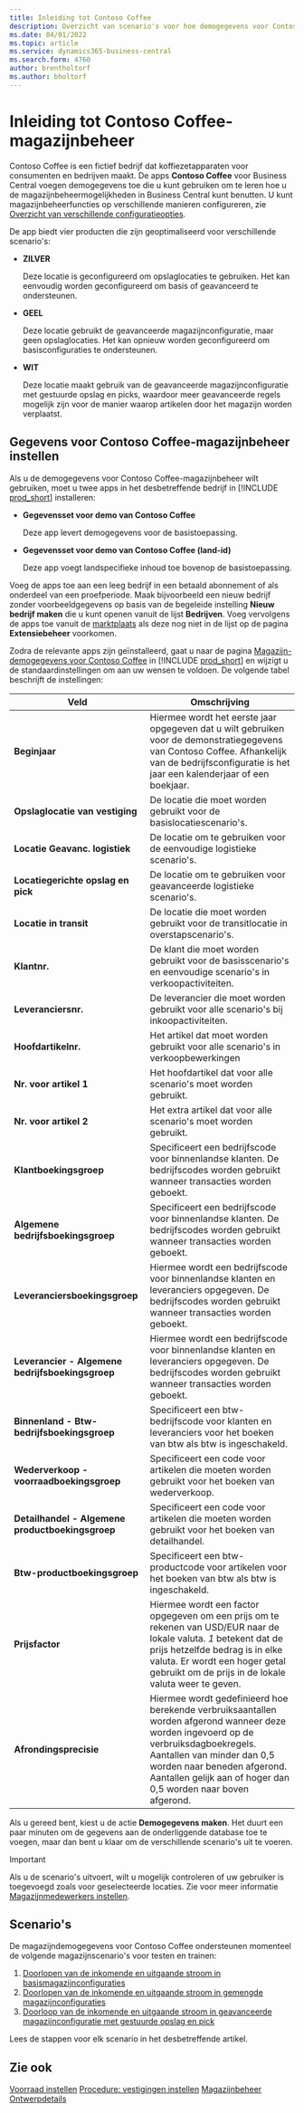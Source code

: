 ```yaml
---
title: Inleiding tot Contoso Coffee
description: Overzicht van scenario's voor hoe demogegevens voor Contoso Coffee u kunnen helpen bij het leren gebruiken van de magazijnbeheermogelijkheden in Business Central.
ms.date: 04/01/2022
ms.topic: article
ms.service: dynamics365-business-central
ms.search.form: 4760
author: brentholtorf
ms.author: bholtorf
---
```


# <a name="introduction-to-contoso-coffee-warehousing"></a>Inleiding tot Contoso Coffee-magazijnbeheer

Contoso Coffee is een fictief bedrijf dat koffiezetapparaten voor consumenten en bedrijven maakt. De apps **Contoso Coffee** voor Business Central voegen demogegevens toe die u kunt gebruiken om te leren hoe u de magazijnbeheermogelijkheden in Business Central kunt benutten. U kunt magazijnbeheerfuncties op verschillende manieren configureren, zie [Overzicht van verschillende configuratieopties](../../design-details-warehouse-management.md#overview-of-different-configuration-options).

De app biedt vier producten die zijn geoptimaliseerd voor verschillende scenario's:

- **ZILVER**  

  Deze locatie is geconfigureerd om opslaglocaties te gebruiken. Het kan eenvoudig worden geconfigureerd om basis of geavanceerd te ondersteunen. 

- **GEEL**  

  Deze locatie gebruikt de geavanceerde magazijnconfiguratie, maar geen opslaglocaties. Het kan opnieuw worden geconfigureerd om basisconfiguraties te ondersteunen.

- **WIT**  

  Deze locatie maakt gebruik van de geavanceerde magazijnconfiguratie met gestuurde opslag en picks, waardoor meer geavanceerde regels mogelijk zijn voor de manier waarop artikelen door het magazijn worden verplaatst.

## <a name="set-up-contoso-coffee-warehousing-data"></a>Gegevens voor Contoso Coffee-magazijnbeheer instellen

Als u de demogegevens voor Contoso Coffee-magazijnbeheer wilt gebruiken, moet u twee apps in het desbetreffende bedrijf in [!INCLUDE [prod_short](../../includes/prod_short.md)] installeren:  

- **Gegevensset voor demo van Contoso Coffee**  

    Deze app levert demogegevens voor de basistoepassing.  
- **Gegevensset voor demo van Contoso Coffee (land-id)**  

    Deze app voegt landspecifieke inhoud toe bovenop de basistoepassing.

Voeg de apps toe aan een leeg bedrijf in een betaald abonnement of als onderdeel van een proefperiode. Maak bijvoorbeeld een nieuw bedrijf zonder voorbeeldgegevens op basis van de begeleide instelling **Nieuw bedrijf maken** die u kunt openen vanuit de lijst **Bedrijven**. Voeg vervolgens de apps toe vanuit de [marktplaats](../../ui-extensions-install-uninstall.md#install) als deze nog niet in de lijst op de pagina **Extensiebeheer** voorkomen.  

Zodra de relevante apps zijn geïnstalleerd, gaat u naar de pagina [Magazijn-demogegevens voor Contoso Coffee](https://businesscentral.dynamics.com/?page=4761) in [!INCLUDE [prod_short](../../includes/prod_short.md)] en wijzigt u de standaardinstellingen om aan uw wensen te voldoen. De volgende tabel beschrijft de instellingen:  

|Veld  |Omschrijving  |
|---------|---------|
|**Beginjaar** |Hiermee wordt het eerste jaar opgegeven dat u wilt gebruiken voor de demonstratiegegevens van Contoso Coffee. Afhankelijk van de bedrijfsconfiguratie is het jaar een kalenderjaar of een boekjaar.|
|**Opslaglocatie van vestiging**  |De locatie die moet worden gebruikt voor de basislocatiescenario's.|
|**Locatie Geavanc. logistiek**  |De locatie om te gebruiken voor de eenvoudige logistieke scenario's.|
|**Locatiegerichte opslag en pick**  |De locatie om te gebruiken voor geavanceerde logistieke scenario's.|
|**Locatie in transit**  |De locatie die moet worden gebruikt voor de transitlocatie in overstapscenario's.|
|**Klantnr.**  |De klant die moet worden gebruikt voor de basisscenario's en eenvoudige scenario's in verkoopactiviteiten.|
|**Leveranciersnr.**  |De leverancier die moet worden gebruikt voor alle scenario's bij inkoopactiviteiten.|
|**Hoofdartikelnr.**  |Het artikel dat moet worden gebruikt voor alle scenario's in verkoopbewerkingen|
|**Nr. voor artikel 1**  |Het hoofdartikel dat voor alle scenario's moet worden gebruikt.|
|**Nr. voor artikel 2**  |Het extra artikel dat voor alle scenario's moet worden gebruikt.|
|**Klantboekingsgroep**|Specificeert een bedrijfscode voor binnenlandse klanten. De bedrijfscodes worden gebruikt wanneer transacties worden geboekt. |
|**Algemene bedrijfsboekingsgroep**|Specificeert een bedrijfscode voor binnenlandse klanten. De bedrijfscodes worden gebruikt wanneer transacties worden geboekt. |
|**Leveranciersboekingsgroep**|Hiermee wordt een bedrijfscode voor binnenlandse klanten en leveranciers opgegeven. De bedrijfscodes worden gebruikt wanneer transacties worden geboekt. |
|**Leverancier - Algemene bedrijfsboekingsgroep**|Hiermee wordt een bedrijfscode voor binnenlandse klanten en leveranciers opgegeven. De bedrijfscodes worden gebruikt wanneer transacties worden geboekt. |
|**Binnenland - Btw-bedrijfsboekingsgroep**|Specificeert een btw-bedrijfscode voor klanten en leveranciers voor het boeken van btw als btw is ingeschakeld.|
|**Wederverkoop - voorraadboekingsgroep**    |Specificeert een code voor artikelen die moeten worden gebruikt voor het boeken van wederverkoop.|
|**Detailhandel - Algemene productboekingsgroep**    |Specificeert een code voor artikelen die moeten worden gebruikt voor het boeken van detailhandel.|
|**Btw-productboekingsgroep**    |Specificeert een btw-productcode voor artikelen voor het boeken van btw als btw is ingeschakeld.|
|**Prijsfactor**     |Hiermee wordt een factor opgegeven om een prijs om te rekenen van USD/EUR naar de lokale valuta. *1* betekent dat de prijs hetzelfde bedrag is in elke valuta. Er wordt een hoger getal gebruikt om de prijs in de lokale valuta weer te geven. |
|**Afrondingsprecisie**  |Hiermee wordt gedefinieerd hoe berekende verbruiksaantallen worden afgerond wanneer deze worden ingevoerd op de verbruiksdagboekregels. Aantallen van minder dan 0,5 worden naar beneden afgerond. Aantallen gelijk aan of hoger dan 0,5 worden naar boven afgerond.|

Als u gereed bent, kiest u de actie **Demogegevens maken**. Het duurt een paar minuten om de gegevens aan de onderliggende database toe te voegen, maar dan bent u klaar om de verschillende scenario's uit te voeren.  

> [!IMPORTANT]
> Als u de scenario's uitvoert, wilt u mogelijk controleren of uw gebruiker is toegevoegd zoals voor geselecteerde locaties. Zie voor meer informatie [Magazijnmedewerkers instellen](../../warehouse-how-to-set-up-warehouse-employees.md).

## <a name="scenarios"></a>Scenario's

De magazijndemogegevens voor Contoso Coffee ondersteunen momenteel de volgende magazijnscenario's voor testen en trainen:

1.  [Doorlopen van de inkomende en uitgaande stroom in basismagazijnconfiguraties](warehouse-basic-flow-putaway-pick.md)
2.  [Doorlopen van de inkomende en uitgaande stroom in gemengde magazijnconfiguraties](warehouse-mixed-flow-receive-pick-ship.md)
3.  [Doorloop van de inkomende en uitgaande stroom in geavanceerde magazijnconfiguratie met gestuurde opslag en pick](warehouse-directed-flow.md)

Lees de stappen voor elk scenario in het desbetreffende artikel.  

## <a name="see-also"></a>Zie ook

[Voorraad instellen](../../inventory-setup-inventory.md) 
[Procedure: vestigingen instellen](../../inventory-how-setup-locations.md) 
[Magazijnbeheer](../../warehouse-manage-warehouse.md) 
[Ontwerpdetails](../../design-details-warehouse-overview.md) 
